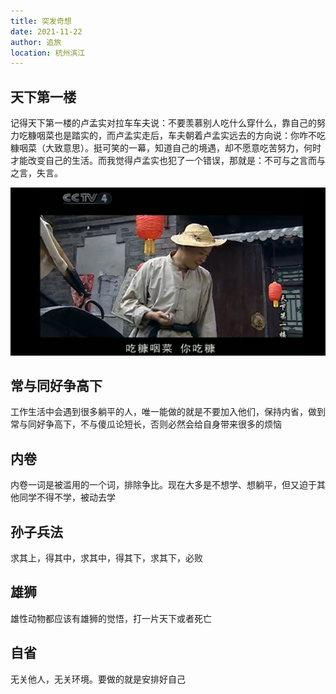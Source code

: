 ```yaml
---
title: 突发奇想
date: 2021-11-22
author: 追旅
location: 杭州滨江
---
```


## 天下第一楼

记得天下第一楼的卢孟实对拉车车夫说：不要羡慕别人吃什么穿什么，靠自己的努力吃糠咽菜也是踏实的，而卢孟实走后，车夫朝着卢孟实远去的方向说：你咋不吃糠咽菜（大致意思）。挺可笑的一幕，知道自己的境遇，却不愿意吃苦努力，何时才能改变自己的生活。而我觉得卢孟实也犯了一个错误，那就是：不可与之言而与之言，失言。

![An image](../.vuepress/public/vueuse/ig1.png)

## 常与同好争高下

工作生活中会遇到很多躺平的人，唯一能做的就是不要加入他们，保持内省，做到常与同好争高下，不与傻瓜论短长，否则必然会给自身带来很多的烦恼

## 内卷

内卷一词是被滥用的一个词，排除争比。现在大多是不想学、想躺平，但又迫于其他同学不得不学，被动去学

## 孙子兵法

求其上，得其中，求其中，得其下，求其下，必败

## 雄狮

雄性动物都应该有雄狮的觉悟，打一片天下或者死亡

## 自省

无关他人，无关环境。要做的就是安排好自己

